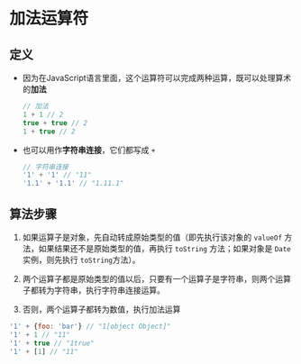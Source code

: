 # 加法运算符

## 定义

*   因为在JavaScript语言里面，这个运算符可以完成两种运算，既可以处理算术的**加法**

    ```javascript
    // 加法
    1 + 1 // 2
    true + true // 2
    1 + true // 2
    ```

*   也可以用作**字符串连接**，它们都写成 `+`

    ```javascript
    // 字符串连接
    '1' + '1' // "11"
    '1.1' + '1.1' // "1.11.1"
    ```

## 算法步骤

1.  如果运算子是对象，先自动转成原始类型的值（即先执行该对象的 `valueOf` 方法，如果结果还不是原始类型的值，再执行 `toString` 方法；如果对象是 `Date` 实例，则先执行 `toString`方法）。

2.  两个运算子都是原始类型的值以后，只要有一个运算子是字符串，则两个运算子都转为字符串，执行字符串连接运算。

3.  否则，两个运算子都转为数值，执行加法运算

```javascript
'1' + {foo: 'bar'} // "1[object Object]"
'1' + 1 // "11"
'1' + true // "1true"
'1' + [1] // "11"
```
